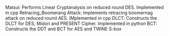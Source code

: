 Matsui: Performs Linear Cryptanalysis on reduced round DES. Implemented in cpp
Retracing_Boomerang Attack: Implements retracing boomernag attack on reduced round AES. IMplemented in cpp
DLCT: Constructs the DLCT for DES, Midori and PRESENT Cipher. Implemented in python
BCT: Constructs the DDT and BCT for AES and TWINE S-box
